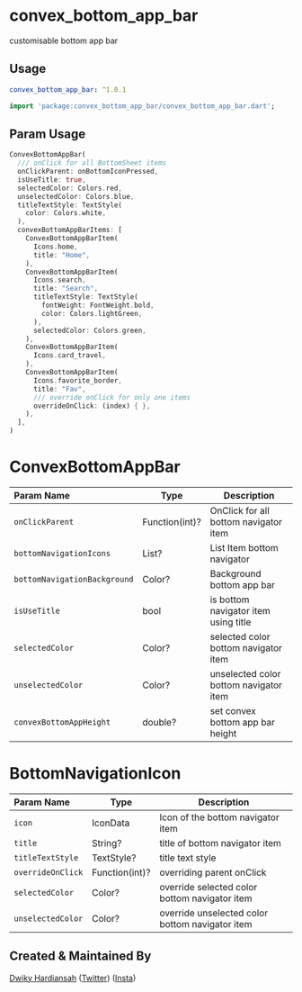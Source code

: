 # convex_bottom_app_bar

customisable bottom app bar

## Usage
```yaml
convex_bottom_app_bar: ^1.0.1
```

```dart
import 'package:convex_bottom_app_bar/convex_bottom_app_bar.dart';
```

## Param Usage
```dart
ConvexBottomAppBar(
  /// onClick for all BottomSheet items
  onClickParent: onBottomIconPressed,
  isUseTitle: true,
  selectedColor: Colors.red,
  unselectedColor: Colors.blue,
  titleTextStyle: TextStyle(
    color: Colors.white,
  ),
  convexBottomAppBarItems: [
    ConvexBottomAppBarItem(
      Icons.home,
      title: "Home",
    ),
    ConvexBottomAppBarItem(
      Icons.search,
      title: "Search",
      titleTextStyle: TextStyle(
        fontWeight: FontWeight.bold,
        color: Colors.lightGreen,
      ),
      selectedColor: Colors.green,
    ),
    ConvexBottomAppBarItem(
      Icons.card_travel,
    ),
    ConvexBottomAppBarItem(
      Icons.favorite_border,
      title: "Fav",
      /// override onClick for only one items
      overrideOnClick: (index) { },
    ),
  ],
)
```

# ConvexBottomAppBar

Param Name        | Type        | Description        
:-------------------------|-------------------------|-------------------------
| `onClickParent`           | Function(int)?      | OnClick for all bottom navigator item
| `bottomNavigationIcons`   | List<BottomNavigationIcon>?         | List Item bottom navigator
| `bottomNavigationBackground` | Color?       | Background bottom app bar
| `isUseTitle` | bool     | is bottom navigator item using title
| `selectedColor` | Color?    | selected color bottom navigator item
| `unselectedColor` | Color?    | unselected color bottom navigator item
| `convexBottomAppHeight` | double?    | set convex bottom app bar height 

# BottomNavigationIcon

Param Name        | Type        | Description
:-------------------------|-------------------------|-------------------------
| `icon`           | IconData | Icon of the bottom navigator item
| `title` | String?   | title of bottom navigator item
| `titleTextStyle` | TextStyle?   | title text style
| `overrideOnClick` | Function(int)?  | overriding parent onClick 
| `selectedColor` | Color?    | override selected color bottom navigator item
| `unselectedColor` | Color?    | override unselected color bottom navigator item


## Created & Maintained By

[Dwiky Hardiansah](https://github.com/dwikyhardi/) ([Twitter](https://twitter.com/dwikyhardi)) ([Insta](https://www.instagram.com/dwikyhardi_/)) 